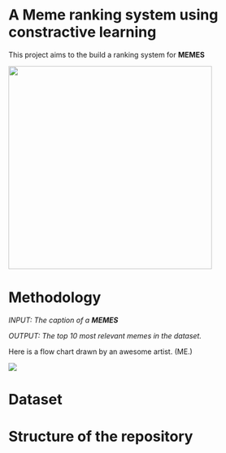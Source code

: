 # A Meme ranking system using constractive learning

This project aims to the build a ranking system for <b> MEMES </b>

<img src="https://static.wixstatic.com/media/bb1bd6_5798c09022ba43249a38bfea9be1db34~mv2.png/v1/fill/w_980,h_560,al_c,q_90,usm_0.66_1.00_0.01,enc_auto/bb1bd6_5798c09022ba43249a38bfea9be1db34~mv2.png" width="400">


# Methodology
*INPUT: The caption of a <b> MEMES </b>*

*OUTPUT: The top 10 most relevant memes in the dataset.*

Here is a flow chart drawn by an awesome artist. (ME.)
<br>

<img src = 'https://github.com/NGYeung/summer-2024-meme-ranking/blob/711622da3760d8c1f3522b0912d323ce95fb32a9/readme-images/flowchart.jpg'>

# Dataset

# Structure of the repository

